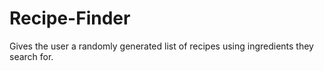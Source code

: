 # Recipe-Finder
Gives the user a randomly generated list of recipes using ingredients they search for.
